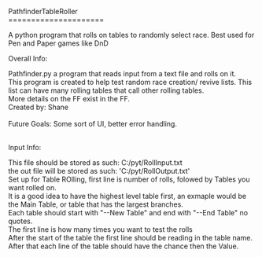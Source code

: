 PathfinderTableRoller <br>
===================== <br>

A python program that rolls on tables to randomly select race. Best used for Pen and Paper games like DnD <br>


 Overall Info: 
 
 Pathfinder.py a program that reads input from a text file and rolls on it. <br>
 This program is created to help test random race creation/ revive lists. This list can have many rolling tables that call other rolling tables. <br> 
 More details on the FF exist in the FF.  <br>
Created by: Shane <br>
 <br>
Future Goals: Some sort of UI, better error handling.  <br>
<br>


Input Info:

This file should be stored as such: C:/pyt/RollInput.txt <br>
 the out file will be stored as such: 'C:/pyt/RollOutput.txt' <br>
Set up for Table ROlling, first line is number of rolls, folowed by Tables you want rolled on.  <br>
It is a good idea to have the highest level table first, an exmaple would be the Main Table, or table that has the largest branches. <br>
Each table should start with "--New Table" and end with "--End Table" no quotes.  <br>
The first line is how many times you want to test the rolls <br>
After the start of the table the first line should be reading in the table name.  <br>
After that each line of the table should have the chance then the Value. <br>

